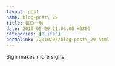 ```yaml
---  
layout: post  
name: blog-post\_29  
title: 每日一句  
date: 2010-05-29 21:06:00 +0800  
categories: ["Life"]  
permalink: /2010/05/blog-post\_29.html  
---  
```

Sigh makes more sighs.
